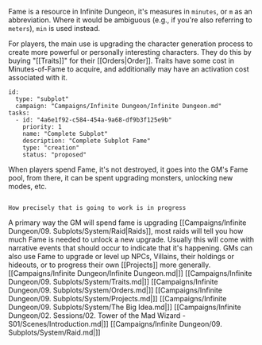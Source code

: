 Fame is a resource in Infinite Dungeon, it's measures in `minutes`, or `m` as an abbreviation. Where it would be ambiguous (e.g., if you're also referring to `meters`), `min` is used instead.

For players, the main use is upgrading the character generation process to create more powerful or personally interesting characters. They do this by buying "[[Traits]]" for their [[Orders|Order]]. Traits have some cost in Minutes-of-Fame to acquire, and additionally may have an activation cost associated with it.
```RpgManager4
id: 
  type: "subplot"
  campaign: "Campaigns/Infinite Dungeon/Infinite Dungeon.md"
tasks: 
  - id: "4a6e1f92-c584-454a-9a68-df9b3f125e9b"
    priority: 1
    name: "Complete Subplot"
    description: "Complete Subplot Fame"
    type: "creation"
    status: "proposed"
```

When players spend Fame, it's not destroyed, it goes into the GM's Fame pool, from there, it can be spent upgrading monsters, unlocking new modes, etc.

```ad-note

How precisely that is going to work is in progress
```

A primary way the GM will spend fame is upgrading [[Campaigns/Infinite Dungeon/09. Subplots/System/Raid|Raids]], most raids will tell you how much Fame is needed to unlock a new upgrade. Usually this will come with narrative events that should occur to indicate that it's happening. GMs can also use Fame to upgrade or level up NPCs, Villains, their holdings or hideouts, or to progress their own [[Projects]] more generally.
[[Campaigns/Infinite Dungeon/Infinite Dungeon.md|]]
[[Campaigns/Infinite Dungeon/09. Subplots/System/Traits.md|]]
[[Campaigns/Infinite Dungeon/09. Subplots/System/Orders.md|]]
[[Campaigns/Infinite Dungeon/09. Subplots/System/Projects.md|]]
[[Campaigns/Infinite Dungeon/09. Subplots/System/The Big Idea.md|]]
[[Campaigns/Infinite Dungeon/02. Sessions/02. Tower of the Mad Wizard - S01/Scenes/Introduction.md|]]
[[Campaigns/Infinite Dungeon/09. Subplots/System/Raid.md|]]